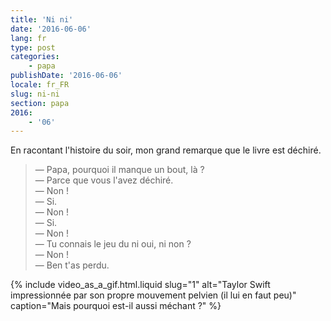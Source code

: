 ```yaml
---
title: 'Ni ni'
date: '2016-06-06'
lang: fr
type: post
categories:
    - papa
publishDate: '2016-06-06'
locale: fr_FR
slug: ni-ni
section: papa
2016:
    - '06'
---
```


En racontant l'histoire du soir, mon grand remarque que le livre est déchiré.

<!--more-->

> — Papa, pourquoi il manque un bout, là ?  
> — Parce que vous l'avez déchiré.  
> — Non !  
> — Si.  
> — Non !  
> — Si.  
> — Non !  
> — Tu connais le jeu du ni oui, ni non ?  
> — Non !  
> — Ben t'as perdu.

{% include video_as_a_gif.html.liquid 
  slug="1" 
  alt="Taylor Swift impressionnée par son propre mouvement pelvien (il lui en faut peu)" 
  caption="Mais pourquoi est-il aussi méchant ?"
%}
